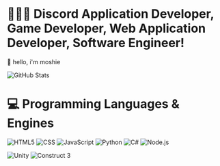 <!-- Level 3: Add custom code -->
# 👩🏻‍💻 Discord Application Developer, Game Developer, Web Application Developer, Software Engineer!
👋 hello, i'm moshie<br/>

<!-- GitHub stats from https://github.com/anuraghazra/github-readme-stats -->
![GitHub Stats](https://github-readme-stats.vercel.app/api?username=moshiew&theme=dark&hide_border=false&include_all_commits=true&count_private=true&rank_icon=github)<br/>

# 💻 Programming Languages & Engines
<!-- Badges from https://github.com/Ileriayo/markdown-badges -->
![HTML5](https://img.shields.io/badge/html5-%23E34F26.svg?style=for-the-badge&logo=html5&logoColor=white)
![CSS](https://img.shields.io/badge/css-1572B6.svg?style=for-the-badge&logo=css3&logoColor=white)
![JavaScript](https://img.shields.io/badge/javascript-E5A228.svg?style=for-the-badge&logo=javascript&logoColor=white)
![Python](https://img.shields.io/badge/python-3776AB?style=for-the-badge&logo=python&logoColor=ffdd54)
![C#](https://img.shields.io/badge/c%23-239120.svg?style=for-the-badge&logo=sharp&logoColor=white)
![Node.js](https://img.shields.io/badge/Node.js-339933.svg?style=for-the-badge&logo=node.js&logoColor=white)

![Unity](https://img.shields.io/badge/unity-%23000000.svg?style=for-the-badge&logo=unity&logoColor=white)
![Construct 3](https://img.shields.io/badge/Construct%203-131A29.svg?style=for-the-badge&logo=Construct%203&logoColor=white)

